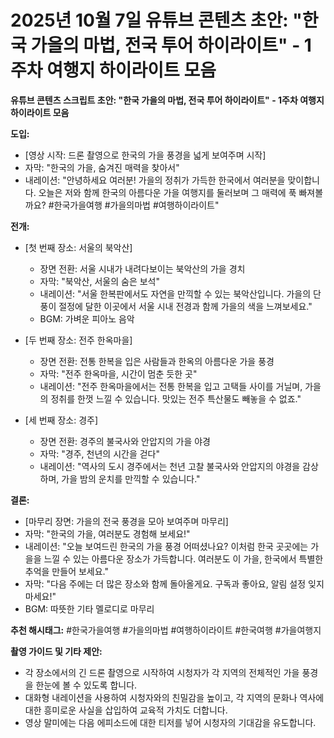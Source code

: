 # 2025년 10월 7일 유튜브 콘텐츠 초안: "한국 가을의 마법, 전국 투어 하이라이트" - 1주차 여행지 하이라이트 모음

**유튜브 콘텐츠 스크립트 초안: "한국 가을의 마법, 전국 투어 하이라이트" - 1주차 여행지 하이라이트 모음**

**도입:**
- [영상 시작: 드론 촬영으로 한국의 가을 풍경을 넓게 보여주며 시작]
- 자막: "한국의 가을, 숨겨진 매력을 찾아서"
- 내레이션: "안녕하세요 여러분! 가을의 정취가 가득한 한국에서 여러분을 맞이합니다. 오늘은 저와 함께 한국의 아름다운 가을 여행지를 둘러보며 그 매력에 푹 빠져볼까요? #한국가을여행 #가을의마법 #여행하이라이트"

**전개:**
- [첫 번째 장소: 서울의 북악산]
  - 장면 전환: 서울 시내가 내려다보이는 북악산의 가을 경치
  - 자막: "북악산, 서울의 숨은 보석"
  - 내레이션: "서울 한복판에서도 자연을 만끽할 수 있는 북악산입니다. 가을의 단풍이 절정에 달한 이곳에서 서울 시내 전경과 함께 가을의 색을 느껴보세요."
  - BGM: 가벼운 피아노 음악

- [두 번째 장소: 전주 한옥마을]
  - 장면 전환: 전통 한복을 입은 사람들과 한옥의 아름다운 가을 풍경
  - 자막: "전주 한옥마을, 시간이 멈춘 듯한 곳"
  - 내레이션: "전주 한옥마을에서는 전통 한복을 입고 고택들 사이를 거닐며, 가을의 정취를 한껏 느낄 수 있습니다. 맛있는 전주 특산물도 빼놓을 수 없죠."

- [세 번째 장소: 경주]
  - 장면 전환: 경주의 불국사와 안압지의 가을 야경
  - 자막: "경주, 천년의 시간을 걷다"
  - 내레이션: "역사의 도시 경주에서는 천년 고찰 불국사와 안압지의 야경을 감상하며, 가을 밤의 운치를 만끽할 수 있습니다."

**결론:**
- [마무리 장면: 가을의 전국 풍경을 모아 보여주며 마무리]
- 자막: "한국의 가을, 여러분도 경험해 보세요!"
- 내레이션: "오늘 보여드린 한국의 가을 풍경 어떠셨나요? 이처럼 한국 곳곳에는 가을을 느낄 수 있는 아름다운 장소가 가득합니다. 여러분도 이 가을, 한국에서 특별한 추억을 만들어 보세요."
- 자막: "다음 주에는 더 많은 장소와 함께 돌아올게요. 구독과 좋아요, 알림 설정 잊지 마세요!"
- BGM: 따뜻한 기타 멜로디로 마무리

**추천 해시태그:**
#한국가을여행 #가을의마법 #여행하이라이트 #한국여행 #가을여행지

**촬영 가이드 및 기타 제안:**
- 각 장소에서의 긴 드론 촬영으로 시작하여 시청자가 각 지역의 전체적인 가을 풍경을 한눈에 볼 수 있도록 합니다.
- 대화형 내레이션을 사용하여 시청자와의 친밀감을 높이고, 각 지역의 문화나 역사에 대한 흥미로운 사실을 삽입하여 교육적 가치도 더합니다.
- 영상 말미에는 다음 에피소드에 대한 티저를 넣어 시청자의 기대감을 유도합니다.